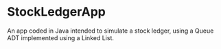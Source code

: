 # StockLedgerApp
An app coded in Java intended to simulate a stock ledger, using a Queue ADT implemented using a Linked List.
